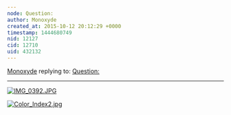 ```yaml
---
node: Question: 
author: Monoxyde
created_at: 2015-10-12 20:12:29 +0000
timestamp: 1444680749
nid: 12127
cid: 12710
uid: 432132
---
```




[Monoxyde](../profile/Monoxyde) replying to: [Question: ](../notes/monoxyde/08-09-2015/question)

----
[![IMG_0392.JPG](https://i.publiclab.org/system/images/photos/000/011/925/medium/IMG_0392.JPG)](https://i.publiclab.org/system/images/photos/000/011/925/original/IMG_0392.JPG)


[![Color_Index2.jpg](https://i.publiclab.org/system/images/photos/000/011/926/medium/Color_Index2.jpg)](https://i.publiclab.org/system/images/photos/000/011/926/original/Color_Index2.jpg)



